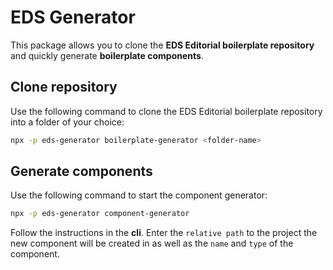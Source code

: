 # EDS Generator

This package allows you to clone the **EDS Editorial boilerplate repository** and quickly generate **boilerplate components**.

## Clone repository

Use the following command to clone the EDS Editorial boilerplate repository into a folder of your choice:

```sh
npx -p eds-generator boilerplate-generator <folder-name>
```

## Generate components

Use the following command to start the component generator:

```sh
npx -p eds-generator component-generator
```

Follow the instructions in the **cli**. Enter the `relative path` to the project the new component will be created in as well as the `name` and `type` of the component.
